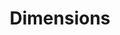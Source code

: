 ---
bigquery: https://console.cloud.google.com/bigquery?p=covid-19-dimensions-ai&page=table&d=data&t=publications
contributors: Digital Science, https://www.digital-science.com/
cost: Free for personal, non-commercial use.
description: Dimensions contains more than 100 million publications, ranging from
  articles published in scholarly journals, books and book chapters, to preprints
  and conference proceedings. All publications are contextualized with linked data
  sets, funding, publications, patents, clinical trials, and policy documents. You
  can also view associated categories, funders, institutions, and researcher profiles.
documentation: https://docs.dimensions.ai/bigquery/index.html
last_edit: 04/09/2022, 20:59:49
location: https://www.dimensions.ai/products/free/
maintained_by: Digital Science, https://www.digital-science.com/
schema_fields:
- patent_ids
- metrics
- category_bra
- conditions
- investigators
- citation_string
- categories
- funding_currency
- associated_publication_arxiv_id
- book_title
- research_org_country_names
- category_for
- current_assignee
- category_uoa
- links
- legal_status
- publication_year
- funding_usd
- funding_gbp
- book_series_title
- funding_details
- isbn
- cited_by_ids
- expiration_date
- status
- citations_count
- brief_title
- phase
- priority_date
- category_icrp_ct
- volume
- priority_year
- open_access_categories
- assignee_orgs
- assignee_countries
- acknowledgements
- associated_publication_pmid
- id
- authors
- altmetrics
- category_sdg
- end_year
- researcher_ids
- resulting_publication_ids
- current_assignee_countries
- funding_jpy
- family_count
- funding_aud
- linkout
- repository_id
- open_access_categories_v2
- research_org_city_names
- category_hra
- language
- inventor_names
- current_assignee_orgs
- associated_grant_ids
- subtitles
- issue
- pmid
- editors
- expiration_year
- relationships
- conference
- types
- active_years
- cpc
- acronym
- date_imported_gbq
- doi
- research_orgs
- concepts
- foa_number
- title
- reference_ids
- resulting_publication_doi
- legal_events
- research_org_cities
- external_ids
- supporting_grant_ids
- type
- date_normal
- acronyms
- original_assignee_orgs
- category_rcdc
- funder_orgs
- date_online
- funding_cny
- funding_cad
- aliases
- research_org_state_codes
- abstract
- original_assignee
- date_print
- filing_status
- kind
- source_id
- date
- organisation_details
- family_id
- proceedings_title
- mesh_headings
- end_date
- publication_date
- parent_id
- funding_eur
- jurisdiction
- original_abstract
- start_year
- funding_amount
- wikipedia_url
- granted_date
- journal
- ipcr
- funder_org_acronyms
- funding_nzd
- name
- repository_url
- funder_countries
- arxiv_id
- funder_org
- registry
- category_hrcs_hc
- funder_org_countries
- pages
- labels
- email_address
- date_inserted
- license
- family_members_ids
- embargo_date
- gender
- created_date
- associated_publication_id
- address
- pmcid
- start_date
- original_title
- citations
- filing_date
- filing_year
- year
- funder_org_cities
- journal_lists
- interventions
- established
- category_hrcs_rac
- funder_org_state_codes
- grant_number
- granted_year
- clinical_trial_ids
- publication_ids
- research_org_countries
- research_org_state_names
- funding_chf
- date_modified
- category_icrp_cso
- mesh_terms
- repository_name
- application_number
- publisher
- associated_publication_doi
- eisbn
- original_assignee_countries
- description
shortname: dimensions
tags:
- scholarly literature
- patents
- funding
- clinical trials
- academic profiles
terms_of_use: 'Use of both the Dimensions COVID-19 dataset and full Dimensions dataset
  are subject to the Dimensions Terms of use: https://www.dimensions.ai/policies-terms-legal '
title: Dimensions
uuid: dcff88bd-fe6b-4fdb-8159-809bf9d7bc1c
---
